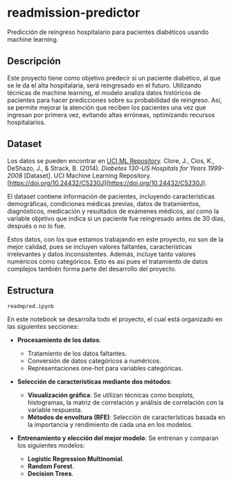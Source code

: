# readmission-predictor

Predicción de reingreso hospitalario para pacientes diabéticos usando machine learning.

## Descripción 

Este proyecto tiene como objetivo predecir si un paciente diabético, al que se le da el alta hospitalaria, será reingresado en el futuro. Utilizando técnicas de machine learning, el modelo analiza datos históricos de pacientes para hacer predicciones sobre su probabilidad de reingreso. Así, se permite mejorar la atención que reciben los pacientes una vez que ingresan por primera vez, evitando altas erróneas, optimizando recursos hospitalarios.

## Dataset

Los datos se pueden encontrar en [UCI ML Repository](https://archive.ics.uci.edu/dataset/296/diabetes+130-us+hospitals+for+years+1999-2008). Clore, J., Cios, K., DeShazo, J., & Strack, B. (2014). *Diabetes 130-US Hospitals for Years 1999-2008* [Dataset]. UCI Machine Learning Repository. [https://doi.org/10.24432/C5230J](https://doi.org/10.24432/C5230J).

El dataset contiene información de pacientes, incluyendo características demográficas, condiciones médicas previas, datos de tratamientos, diagnósticos, medicación y resultados de exámenes médicos, así como la variable objetivo que indica si un paciente fue reingresado antes de 30 días, después o no lo fue.

Estos datos, con los que estamos trabajando en este proyecto, no son de la mejor calidad, pues se incluyen valores faltantes, características irrelevantes y datos inconsistentes. Además, incluye tanto valores numéricos como categóricos. Esto es así pues el tratamiento de datos complejos también forma parte del desarrollo del proyecto. 
## Estructura

`readmpred.ipynb`

En este notebook se desarrolla todo el proyecto, el cual está organizado en las siguientes secciones:

- **Procesamiento de los datos**:
  - Tratamiento de los datos faltantes.
  - Conversión de datos categóricos a numéricos.
  - Representaciones one-hot para variables categóricas.

- **Selección de características mediante dos métodos**:
  - **Visualización gráfica**: Se utilizan técnicas como boxplots, histogramas, la matriz de correlación y análisis de correlación con la variable respuesta.
  - **Métodos de envoltura (RFE)**: Selección de características basada en la importancia y rendimiento de cada una en los modelos.

- **Entrenamiento y elección del mejor modelo**:
Se entrenan y comparan los siguientes modelos:
    
    - **Logistic Regression Multinomial**.
    - **Random Forest**.
    - **Decision Trees**.




 
